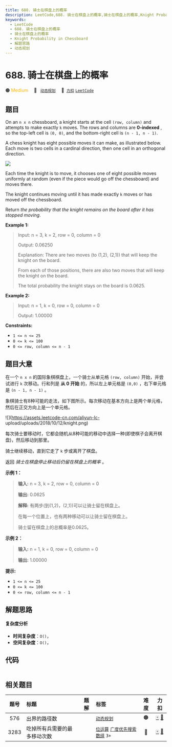 ```yaml
---
title: 688. 骑士在棋盘上的概率
description: LeetCode,688. 骑士在棋盘上的概率,骑士在棋盘上的概率,Knight Probability in Chessboard,解题思路,动态规划
keywords:
  - LeetCode
  - 688. 骑士在棋盘上的概率
  - 骑士在棋盘上的概率
  - Knight Probability in Chessboard
  - 解题思路
  - 动态规划
---
```


# 688. 骑士在棋盘上的概率

🟠 <font color=#ffb800>Medium</font>&emsp; 🔖&ensp; [`动态规划`](/tag/dynamic-programming.md)&emsp; 🔗&ensp;[`力扣`](https://leetcode.cn/problems/knight-probability-in-chessboard) [`LeetCode`](https://leetcode.com/problems/knight-probability-in-chessboard)

## 题目

On an `n x n` chessboard, a knight starts at the cell `(row, column)` and
attempts to make exactly `k` moves. The rows and columns are **0-indexed** ,
so the top-left cell is `(0, 0)`, and the bottom-right cell is `(n - 1, n -
1)`.

A chess knight has eight possible moves it can make, as illustrated below.
Each move is two cells in a cardinal direction, then one cell in an orthogonal
direction.

![](https://assets.leetcode.com/uploads/2018/10/12/knight.png)

Each time the knight is to move, it chooses one of eight possible moves
uniformly at random (even if the piece would go off the chessboard) and moves
there.

The knight continues moving until it has made exactly `k` moves or has moved
off the chessboard.

Return _the probability that the knight remains on the board after it has
stopped moving_.



**Example 1:**

> Input: n = 3, k = 2, row = 0, column = 0
> 
> Output: 0.06250
> 
> Explanation: There are two moves (to (1,2), (2,1)) that will keep the knight on the board.
> 
> From each of those positions, there are also two moves that will keep the knight on the board.
> 
> The total probability the knight stays on the board is 0.0625.

**Example 2:**

> Input: n = 1, k = 0, row = 0, column = 0
> 
> Output: 1.00000

**Constraints:**

  * `1 <= n <= 25`
  * `0 <= k <= 100`
  * `0 <= row, column <= n - 1`


## 题目大意

在一个 `n x n` 的国际象棋棋盘上，一个骑士从单元格 `(row, column)` 开始，并尝试进行 `k` 次移动。行和列是 **从 0 开始**
的，所以左上单元格是 `(0,0)` ，右下单元格是 `(n - 1, n - 1)` 。

象棋骑士有8种可能的走法，如下图所示。每次移动在基本方向上是两个单元格，然后在正交方向上是一个单元格。

![](https://assets.leetcode-cn.com/aliyun-lc-
upload/uploads/2018/10/12/knight.png)

每次骑士要移动时，它都会随机从8种可能的移动中选择一种(即使棋子会离开棋盘)，然后移动到那里。

骑士继续移动，直到它走了 `k` 步或离开了棋盘。

返回 _骑士在棋盘停止移动后仍留在棋盘上的概率_ 。



**示例 1：**

> 
> 
> 
> 
> 
> **输入:** n = 3, k = 2, row = 0, column = 0
> 
> **输出:** 0.0625
> 
> **解释:** 有两步(到(1,2)，(2,1))可以让骑士留在棋盘上。
> 
> 在每一个位置上，也有两种移动可以让骑士留在棋盘上。
> 
> 骑士留在棋盘上的总概率是0.0625。
> 
> 

**示例 2：**

> 
> 
> 
> 
> 
> **输入:** n = 1, k = 0, row = 0, column = 0
> 
> **输出:** 1.00000
> 
> 



**提示:**

  * `1 <= n <= 25`
  * `0 <= k <= 100`
  * `0 <= row, column <= n - 1`


## 解题思路

#### 复杂度分析

- **时间复杂度**：`O()`，
- **空间复杂度**：`O()`，

## 代码

```javascript

```

## 相关题目

<!-- prettier-ignore -->
| 题号 | 标题 | 题解 | 标签 | 难度 | 力扣 |
| :------: | :------ | :------: | :------ | :------: | :------: |
| 576 | 出界的路径数 |  |  [`动态规划`](/tag/dynamic-programming.md) | 🟠 | [🀄️](https://leetcode.cn/problems/out-of-boundary-paths) [🔗](https://leetcode.com/problems/out-of-boundary-paths) |
| 3283 | 吃掉所有兵需要的最多移动次数 |  |  [`位运算`](/tag/bit-manipulation.md) [`广度优先搜索`](/tag/breadth-first-search.md) [`数组`](/tag/array.md) `3+` | 🔴 | [🀄️](https://leetcode.cn/problems/maximum-number-of-moves-to-kill-all-pawns) [🔗](https://leetcode.com/problems/maximum-number-of-moves-to-kill-all-pawns) |